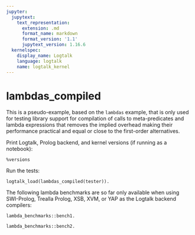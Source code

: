 ```yaml
---
jupyter:
  jupytext:
    text_representation:
      extension: .md
      format_name: markdown
      format_version: '1.1'
      jupytext_version: 1.16.6
  kernelspec:
    display_name: Logtalk
    language: logtalk
    name: logtalk_kernel
---
```


<!--
________________________________________________________________________

This file is part of Logtalk <https://logtalk.org/>  
SPDX-FileCopyrightText: 1998-2025 Paulo Moura <pmoura@logtalk.org>  
SPDX-License-Identifier: Apache-2.0

Licensed under the Apache License, Version 2.0 (the "License");
you may not use this file except in compliance with the License.
You may obtain a copy of the License at

    http://www.apache.org/licenses/LICENSE-2.0

Unless required by applicable law or agreed to in writing, software
distributed under the License is distributed on an "AS IS" BASIS,
WITHOUT WARRANTIES OR CONDITIONS OF ANY KIND, either express or implied.
See the License for the specific language governing permissions and
limitations under the License.
________________________________________________________________________
-->

# lambdas_compiled

This is a pseudo-example, based on the `lambdas` example, that is
only used for testing library support for compilation of calls to
meta-predicates and lambda expressions that removes the implied
overhead making their performance practical and equal or close to
the first-order alternatives.

Print Logtalk, Prolog backend, and kernel versions (if running as a notebook):

```logtalk
%versions
```

Run the tests:

```logtalk
logtalk_load(lambdas_compiled(tester)).
```

The following lambda benchmarks are so far only available when using
SWI-Prolog, Trealla Prolog, XSB, XVM, or YAP as the Logtalk backend
compilers:

```logtalk
lambda_benchmarks::bench1.
```

<!--
Using map/2 with a closure for testing less(0, X) with X in [1..100000]: 
% 200,003 inferences, 0.015 CPU in 0.018 seconds (83% CPU, 13027814 Lips)
Using map/2 with a lambda for testing less(0, X) with X in [1..100000]:  
% 300,002 inferences, 0.010 CPU in 0.010 seconds (97% CPU, 31059323 Lips)

true.
-->

```logtalk
lambda_benchmarks::bench2.
```

<!--
Adding 1 to every integer in the list [1..100000] using a local add1/2 predicate:
% 100,002 inferences, 0.014 CPU in 0.015 seconds (93% CPU, 6909556 Lips)
Adding 1 to every integer in the list [1..100000] using map/3 with the integer::plus/3 predicate:
% 200,004 inferences, 0.047 CPU in 0.047 seconds (98% CPU, 4296911 Lips)
Adding 1 to every integer in the list [1..100000] using map/3 with a lambda argument with a is/2 goal:
% 200,002 inferences, 0.019 CPU in 0.019 seconds (98% CPU, 10666204 Lips)

true.
-->
